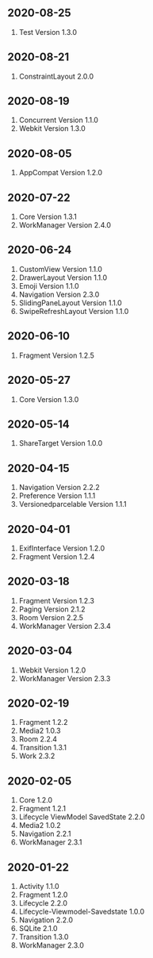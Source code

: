 
## 2020-08-25
1. Test Version 1.3.0

## 2020-08-21
1. ConstraintLayout 2.0.0

## 2020-08-19
1. Concurrent Version 1.1.0
2. Webkit Version 1.3.0

## 2020-08-05
1. AppCompat Version 1.2.0

## 2020-07-22
1. Core Version 1.3.1
2. WorkManager Version 2.4.0

## 2020-06-24
1. CustomView Version 1.1.0
2. DrawerLayout Version 1.1.0
3. Emoji Version 1.1.0
4. Navigation Version 2.3.0
5. SlidingPaneLayout Version 1.1.0
6. SwipeRefreshLayout Version 1.1.0

## 2020-06-10
1. Fragment Version 1.2.5

## 2020-05-27
1. Core Version 1.3.0

## 2020-05-14
1. ShareTarget Version 1.0.0

## 2020-04-15
1. Navigation Version 2.2.2
2. Preference Version 1.1.1
3. Versionedparcelable Version 1.1.1

## 2020-04-01
1. ExifInterface Version 1.2.0
2. Fragment Version 1.2.4

## 2020-03-18
1. Fragment Version 1.2.3
2. Paging Version 2.1.2
3. Room Version 2.2.5
4. WorkManager Version 2.3.4

## 2020-03-04
1. Webkit Version 1.2.0
2. WorkManager Version 2.3.3

## 2020-02-19
1. Fragment 1.2.2
2. Media2 1.0.3
3. Room 2.2.4
4. Transition 1.3.1
5. Work 2.3.2

## 2020-02-05
1. Core 1.2.0
2. Fragment 1.2.1
3. Lifecycle ViewModel SavedState 2.2.0
4. Media2 1.0.2
5. Navigation 2.2.1
6. WorkManager 2.3.1

## 2020-01-22
1. Activity 1.1.0
2. Fragment 1.2.0
3. Lifecycle 2.2.0
4. Lifecycle-Viewmodel-Savedstate 1.0.0
5. Navigation 2.2.0
6. SQLite 2.1.0
7. Transition 1.3.0
8. WorkManager 2.3.0
